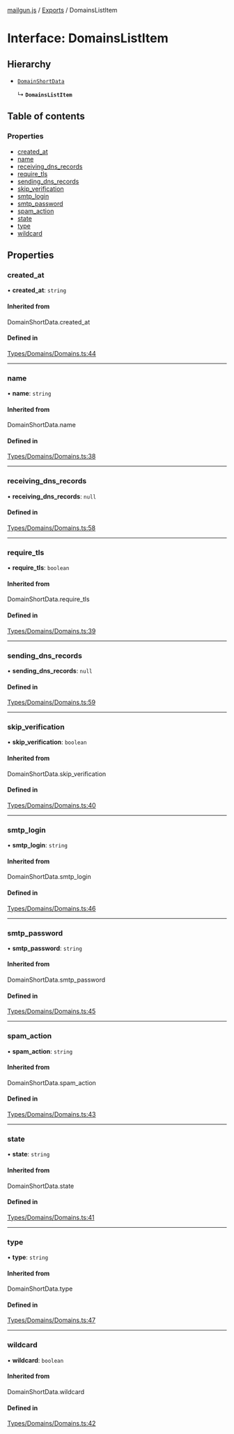 [mailgun.js](../README.md) / [Exports](../modules.md) / DomainsListItem

# Interface: DomainsListItem

## Hierarchy

- [`DomainShortData`](../modules.md#domainshortdata)

  ↳ **`DomainsListItem`**

## Table of contents

### Properties

- [created\_at](DomainsListItem.md#created_at)
- [name](DomainsListItem.md#name)
- [receiving\_dns\_records](DomainsListItem.md#receiving_dns_records)
- [require\_tls](DomainsListItem.md#require_tls)
- [sending\_dns\_records](DomainsListItem.md#sending_dns_records)
- [skip\_verification](DomainsListItem.md#skip_verification)
- [smtp\_login](DomainsListItem.md#smtp_login)
- [smtp\_password](DomainsListItem.md#smtp_password)
- [spam\_action](DomainsListItem.md#spam_action)
- [state](DomainsListItem.md#state)
- [type](DomainsListItem.md#type)
- [wildcard](DomainsListItem.md#wildcard)

## Properties

### created\_at

• **created\_at**: `string`

#### Inherited from

DomainShortData.created\_at

#### Defined in

[Types/Domains/Domains.ts:44](https://github.com/mailgun/mailgun.js/blob/044491a/lib/Types/Domains/Domains.ts#L44)

___

### name

• **name**: `string`

#### Inherited from

DomainShortData.name

#### Defined in

[Types/Domains/Domains.ts:38](https://github.com/mailgun/mailgun.js/blob/044491a/lib/Types/Domains/Domains.ts#L38)

___

### receiving\_dns\_records

• **receiving\_dns\_records**: ``null``

#### Defined in

[Types/Domains/Domains.ts:58](https://github.com/mailgun/mailgun.js/blob/044491a/lib/Types/Domains/Domains.ts#L58)

___

### require\_tls

• **require\_tls**: `boolean`

#### Inherited from

DomainShortData.require\_tls

#### Defined in

[Types/Domains/Domains.ts:39](https://github.com/mailgun/mailgun.js/blob/044491a/lib/Types/Domains/Domains.ts#L39)

___

### sending\_dns\_records

• **sending\_dns\_records**: ``null``

#### Defined in

[Types/Domains/Domains.ts:59](https://github.com/mailgun/mailgun.js/blob/044491a/lib/Types/Domains/Domains.ts#L59)

___

### skip\_verification

• **skip\_verification**: `boolean`

#### Inherited from

DomainShortData.skip\_verification

#### Defined in

[Types/Domains/Domains.ts:40](https://github.com/mailgun/mailgun.js/blob/044491a/lib/Types/Domains/Domains.ts#L40)

___

### smtp\_login

• **smtp\_login**: `string`

#### Inherited from

DomainShortData.smtp\_login

#### Defined in

[Types/Domains/Domains.ts:46](https://github.com/mailgun/mailgun.js/blob/044491a/lib/Types/Domains/Domains.ts#L46)

___

### smtp\_password

• **smtp\_password**: `string`

#### Inherited from

DomainShortData.smtp\_password

#### Defined in

[Types/Domains/Domains.ts:45](https://github.com/mailgun/mailgun.js/blob/044491a/lib/Types/Domains/Domains.ts#L45)

___

### spam\_action

• **spam\_action**: `string`

#### Inherited from

DomainShortData.spam\_action

#### Defined in

[Types/Domains/Domains.ts:43](https://github.com/mailgun/mailgun.js/blob/044491a/lib/Types/Domains/Domains.ts#L43)

___

### state

• **state**: `string`

#### Inherited from

DomainShortData.state

#### Defined in

[Types/Domains/Domains.ts:41](https://github.com/mailgun/mailgun.js/blob/044491a/lib/Types/Domains/Domains.ts#L41)

___

### type

• **type**: `string`

#### Inherited from

DomainShortData.type

#### Defined in

[Types/Domains/Domains.ts:47](https://github.com/mailgun/mailgun.js/blob/044491a/lib/Types/Domains/Domains.ts#L47)

___

### wildcard

• **wildcard**: `boolean`

#### Inherited from

DomainShortData.wildcard

#### Defined in

[Types/Domains/Domains.ts:42](https://github.com/mailgun/mailgun.js/blob/044491a/lib/Types/Domains/Domains.ts#L42)
